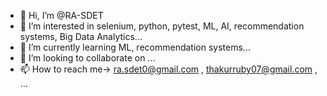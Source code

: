 - 👋 Hi, I’m @RA-SDET
- 👀 I’m interested in selenium, python, pytest, ML, AI, recommendation systems, Big Data Analytics...
- 🌱 I’m currently learning ML, recommendation systems...
- 💞️ I’m looking to collaborate on ...
- 📫 How to reach me->  ra.sdet0@gmail.com , thakurruby07@gmail.com , ...

<!---
RA-SDET/RA-SDET is a ✨ special ✨ repository because its `README.md` (this file) appears on your GitHub profile.
You can click the Preview link to take a look at your changes.
--->
